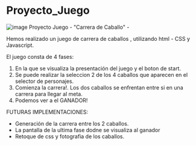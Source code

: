 # Proyecto_Juego

![image](https://user-images.githubusercontent.com/86298325/136006204-92661be1-7549-4f67-8199-9e1f2fd6b31c.png)
 Proyecto Juego - "Carrera de Caballo" -
 
 Hemos realizado un juego de carrera de caballos , utilizando html - CSS y Javascript.
 
 El juego consta de 4 fases:
 1. En la que se visualiza la presentación del juego y el boton de start.
 2. Se puede realizar la seleccion 2 de los 4 caballos que aparecen en el selector de personajes.
 3. Comienza la carrera!. Los dos caballos se enfrentan entre si en una carrera para llegar al meta.
 4. Podemos ver a el GANADOR!

FUTURAS IMPLEMENTACIONES:
- Generación de la carrera entre los 2 caballos.
- La pantalla de la ultima fase dodne se visualiza al ganador
- Retoque de css y fotografia de los caballos.
